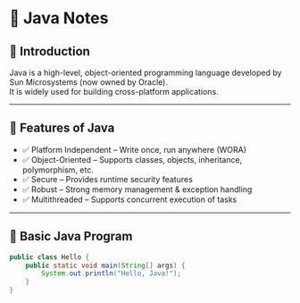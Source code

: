 # 📘 Java Notes

## 🔹 Introduction
Java is a high-level, object-oriented programming language developed by Sun Microsystems (now owned by Oracle).  
It is widely used for building cross-platform applications.

---

## 🔹 Features of Java
- ✅ Platform Independent – Write once, run anywhere (WORA)  
- ✅ Object-Oriented – Supports classes, objects, inheritance, polymorphism, etc.  
- ✅ Secure – Provides runtime security features  
- ✅ Robust – Strong memory management & exception handling  
- ✅ Multithreaded – Supports concurrent execution of tasks  

---

## 🔹 Basic Java Program
```java
public class Hello {
    public static void main(String[] args) {
        System.out.println("Hello, Java!");
    }
}
